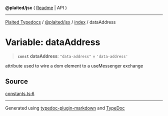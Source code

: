 **@plaited/jsx** ( [Readme](../../README.md) \| API )

***

[Plaited Typedocs](../../../../modules.md) / [@plaited/jsx](../../modules.md) / [index](../README.md) / dataAddress

# Variable: dataAddress

> **`const`** **dataAddress**: `"data-address"` = `'data-address'`

attribute used to wire a dom element to a useMessenger exchange

## Source

[constants.ts:6](https://github.com/plaited/plaited/blob/b0dd907/libs/jsx/src/constants.ts#L6)

***

Generated using [typedoc-plugin-markdown](https://www.npmjs.com/package/typedoc-plugin-markdown) and [TypeDoc](https://typedoc.org/)
